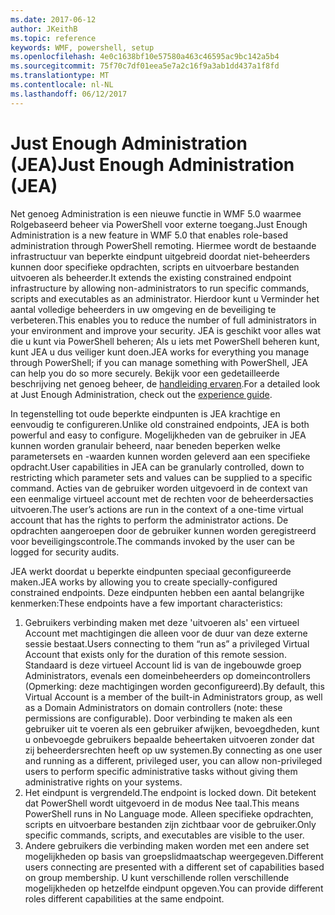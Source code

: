 ```yaml
---
ms.date: 2017-06-12
author: JKeithB
ms.topic: reference
keywords: WMF, powershell, setup
ms.openlocfilehash: 4e0c1638bf10e57580a463c46595ac9bc142a5b4
ms.sourcegitcommit: 75f70c7df01eea5e7a2c16f9a3ab1dd437a1f8fd
ms.translationtype: MT
ms.contentlocale: nl-NL
ms.lasthandoff: 06/12/2017
---
```

# <a name="just-enough-administration-jea"></a><span data-ttu-id="09596-102">Just Enough Administration (JEA)</span><span class="sxs-lookup"><span data-stu-id="09596-102">Just Enough Administration (JEA)</span></span>
<span data-ttu-id="09596-103">Net genoeg Administration is een nieuwe functie in WMF 5.0 waarmee Rolgebaseerd beheer via PowerShell voor externe toegang.</span><span class="sxs-lookup"><span data-stu-id="09596-103">Just Enough Administration is a new feature in WMF 5.0 that enables role-based administration through PowerShell remoting.</span></span>  <span data-ttu-id="09596-104">Hiermee wordt de bestaande infrastructuur van beperkte eindpunt uitgebreid doordat niet-beheerders kunnen door specifieke opdrachten, scripts en uitvoerbare bestanden uitvoeren als beheerder.</span><span class="sxs-lookup"><span data-stu-id="09596-104">It extends the existing constrained endpoint infrastructure by allowing non-administrators to run specific commands, scripts and executables as an administrator.</span></span>  <span data-ttu-id="09596-105">Hierdoor kunt u Verminder het aantal volledige beheerders in uw omgeving en de beveiliging te verbeteren.</span><span class="sxs-lookup"><span data-stu-id="09596-105">This enables you to reduce the number of full administrators in your environment and improve your security.</span></span>  <span data-ttu-id="09596-106">JEA is geschikt voor alles wat die u kunt via PowerShell beheren; Als u iets met PowerShell beheren kunt, kunt JEA u dus veiliger kunt doen.</span><span class="sxs-lookup"><span data-stu-id="09596-106">JEA works for everything you manage through PowerShell; if you can manage something with PowerShell, JEA can help you do so more securely.</span></span>  <span data-ttu-id="09596-107">Bekijk voor een gedetailleerde beschrijving net genoeg beheer, de [handleiding ervaren](http://aka.ms/JEA).</span><span class="sxs-lookup"><span data-stu-id="09596-107">For a detailed look at Just Enough Administration, check out the [experience guide](http://aka.ms/JEA).</span></span>

<span data-ttu-id="09596-108">In tegenstelling tot oude beperkte eindpunten is JEA krachtige en eenvoudig te configureren.</span><span class="sxs-lookup"><span data-stu-id="09596-108">Unlike old constrained endpoints, JEA is both powerful and easy to configure.</span></span>  <span data-ttu-id="09596-109">Mogelijkheden van de gebruiker in JEA kunnen worden granulair beheerd, naar beneden beperken welke parametersets en -waarden kunnen worden geleverd aan een specifieke opdracht.</span><span class="sxs-lookup"><span data-stu-id="09596-109">User capabilities in JEA can be granularly controlled, down to restricting which parameter sets and values can be supplied to a specific command.</span></span> <span data-ttu-id="09596-110">Acties van de gebruiker worden uitgevoerd in de context van een eenmalige virtueel account met de rechten voor de beheerdersacties uitvoeren.</span><span class="sxs-lookup"><span data-stu-id="09596-110">The user’s actions are run in the context of a one-time virtual account that has the rights to perform the administrator actions.</span></span>  <span data-ttu-id="09596-111">De opdrachten aangeroepen door de gebruiker kunnen worden geregistreerd voor beveiligingscontrole.</span><span class="sxs-lookup"><span data-stu-id="09596-111">The commands invoked by the user can be logged for security audits.</span></span>

<span data-ttu-id="09596-112">JEA werkt doordat u beperkte eindpunten speciaal geconfigureerde maken.</span><span class="sxs-lookup"><span data-stu-id="09596-112">JEA works by allowing you to create specially-configured constrained endpoints.</span></span>  <span data-ttu-id="09596-113">Deze eindpunten hebben een aantal belangrijke kenmerken:</span><span class="sxs-lookup"><span data-stu-id="09596-113">These endpoints have a few important characteristics:</span></span>

1. <span data-ttu-id="09596-114">Gebruikers verbinding maken met deze 'uitvoeren als' een virtueel Account met machtigingen die alleen voor de duur van deze externe sessie bestaat.</span><span class="sxs-lookup"><span data-stu-id="09596-114">Users connecting to them “run as” a privileged Virtual Account that exists only for the duration of this remote session.</span></span>  <span data-ttu-id="09596-115">Standaard is deze virtueel Account lid is van de ingebouwde groep Administrators, evenals een domeinbeheerders op domeincontrollers (Opmerking: deze machtigingen worden geconfigureerd).</span><span class="sxs-lookup"><span data-stu-id="09596-115">By default, this Virtual Account is a member of the built-in Administrators group, as well as a Domain Administrators on domain controllers (note: these permissions are configurable).</span></span> <span data-ttu-id="09596-116">Door verbinding te maken als een gebruiker uit te voeren als een gebruiker afwijken, bevoegdheden, kunt u onbevoegde gebruikers bepaalde beheertaken uitvoeren zonder dat zij beheerdersrechten heeft op uw systemen.</span><span class="sxs-lookup"><span data-stu-id="09596-116">By connecting as one user and running as a different, privileged user, you can allow non-privileged users to perform specific administrative tasks without giving them administrative rights on your systems.</span></span>
2. <span data-ttu-id="09596-117">Het eindpunt is vergrendeld.</span><span class="sxs-lookup"><span data-stu-id="09596-117">The endpoint is locked down.</span></span>  <span data-ttu-id="09596-118">Dit betekent dat PowerShell wordt uitgevoerd in de modus Nee taal.</span><span class="sxs-lookup"><span data-stu-id="09596-118">This means PowerShell runs in No Language mode.</span></span>  <span data-ttu-id="09596-119">Alleen specifieke opdrachten, scripts en uitvoerbare bestanden zijn zichtbaar voor de gebruiker.</span><span class="sxs-lookup"><span data-stu-id="09596-119">Only specific commands, scripts, and executables are visible to the user.</span></span>
3. <span data-ttu-id="09596-120">Andere gebruikers die verbinding maken worden met een andere set mogelijkheden op basis van groepslidmaatschap weergegeven.</span><span class="sxs-lookup"><span data-stu-id="09596-120">Different users connecting are presented with a different set of capabilities based on group membership.</span></span>  <span data-ttu-id="09596-121">U kunt verschillende rollen verschillende mogelijkheden op hetzelfde eindpunt opgeven.</span><span class="sxs-lookup"><span data-stu-id="09596-121">You can provide different roles different capabilities at the same endpoint.</span></span>

